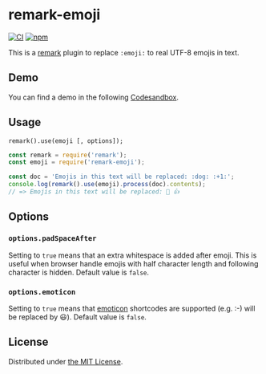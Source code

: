 remark-emoji
============
[![CI][ci-badge]][ci]
[![npm][npm-badge]][npm]

This is a [remark](https://github.com/remarkjs/remark) plugin to replace `:emoji:` to real UTF-8 emojis in text.

## Demo

You can find a demo in the following [Codesandbox](https://codesandbox.io/s/remark-emoji-example-osvyi).

## Usage

```
remark().use(emoji [, options]);
```

```javascript
const remark = require('remark');
const emoji = require('remark-emoji');

const doc = 'Emojis in this text will be replaced: :dog: :+1:';
console.log(remark().use(emoji).process(doc).contents);
// => Emojis in this text will be replaced: 🐶 👍
```

## Options

### `options.padSpaceAfter`

Setting to `true` means that an extra whitespace is added after emoji.
This is useful when browser handle emojis with half character length and following character is hidden.
Default value is `false`.

### `options.emoticon`

Setting to `true` means that [emoticon](https://www.npmjs.com/package/emoticon) shortcodes are supported (e.g. :-) will be replaced by 😃).
Default value is `false`.

## License

Distributed under [the MIT License](LICENSE).



[ci-badge]: https://github.com/rhysd/remark-emoji/workflows/CI/badge.svg?branch=master&event=push
[ci]: https://github.com/rhysd/remark-emoji/actions?query=workflow%3ACI
[npm-badge]: https://badge.fury.io/js/remark-emoji.svg
[npm]: https://www.npmjs.com/package/remark-emoji
